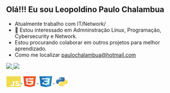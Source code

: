 ## Olá!!! Eu sou Leopoldino Paulo Chalambua
- Atualmente trabalho com IT/Network/
- 👀 Estou interessado em Admninstração Linux, Programação, Cybersecurity e Network.
- Estou procurando colaborar em outros projetos para melhor aprendizado.
- Como me localizar paulochalambua@hotmail.com

 <div>
  <a href="https://github.com/rafaballerini">
  <img height="140em" src="https://github-readme-stats.vercel.app/api?username=LeopoldinoPChalambua&show_icons=true&theme=dark&include_all_commits=true&count_private=true"/>
  <img height="140em" src="https://github-readme-stats.vercel.app/api/top-langs/?username=LeopoldinoPChalambua&layout=compact&langs_count=7&theme=dark"/>
</div>
  
<div style="display: inline_block"><br>
  <img align="center" alt="Rafa-Js" height="30" width="40" src="https://raw.githubusercontent.com/devicons/devicon/master/icons/javascript/javascript-plain.svg">
  <img align="center" alt="Rafa-HTML" height="30" width="40" src="https://raw.githubusercontent.com/devicons/devicon/master/icons/html5/html5-original.svg">
  <img align="center" alt="Rafa-CSS" height="30" width="40" src="https://raw.githubusercontent.com/devicons/devicon/master/icons/css3/css3-original.svg">
  <img align="center" alt="Rafa-Python" height="30" width="40" src="https://raw.githubusercontent.com/devicons/devicon/master/icons/python/python-original.svg">
</div>
 
<!---
LeopoldinoPChalambua/LeopoldinoPChalambua is a ✨ special ✨ repository because its `README.md` (this file) appears on your GitHub profile.
You can click the Preview link to take a look at your changes.
--->
